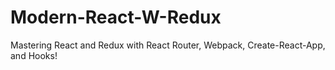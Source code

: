# Modern-React-W-Redux
Mastering React and Redux with React Router, Webpack, Create-React-App, and Hooks!
